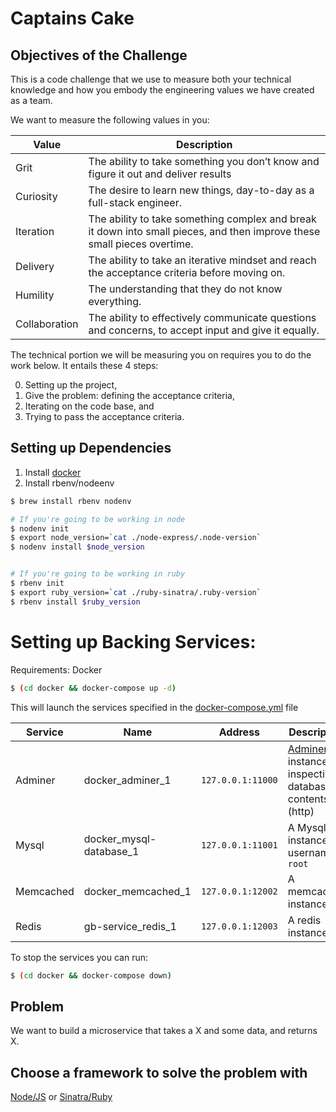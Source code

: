 # Captains Cake

## Objectives of the Challenge

This is a code challenge that we use to measure both your technical knowledge and how you embody the engineering values we have created as a team.

We want to measure the following values in you:

| Value          | Description                 |
|----------------|-----------------------------|
| Grit           | The ability to take something you don’t know and figure it out and deliver results |
| Curiosity      | The desire to learn new things, day-to-day as a full-stack engineer. |
| Iteration      | The ability to take something complex and break it down into small pieces, and then improve these small pieces overtime. |
| Delivery       | The ability to take an iterative mindset and reach the acceptance criteria before moving on.|
| Humility       | The understanding that they do not know everything. |
| Collaboration  | The ability to effectively communicate questions and concerns, to accept input and give it equally. |

The technical portion we will be measuring you on requires you to do the work below. It entails these 4 steps:

0) Setting up the project,
1) Give the problem: defining the acceptance criteria,
2) Iterating on the code base, and
3) Trying to pass the acceptance criteria.

## Setting up Dependencies
1) Install [docker](https://docs.docker.com/docker-for-mac/install/)
2) Install rbenv/nodeenv

```bash
$ brew install rbenv nodenv

# If you're going to be working in node
$ nodenv init
$ export node_version=`cat ./node-express/.node-version`
$ nodenv install $node_version


# If you're going to be working in ruby
$ rbenv init
$ export ruby_version=`cat ./ruby-sinatra/.ruby-version`
$ rbenv install $ruby_version
```

# Setting up Backing Services:
Requirements: Docker

```bash
$ (cd docker && docker-compose up -d)
```

This will launch the services specified in the [docker-compose.yml](./docker/docker-compose.yml) file

| Service          | Name                        | Address           | Description                                                          |
|------------------|-----------------------------|-------------------|----------------------------------------------------------------------|
| Adminer          | docker_adminer_1            | `127.0.0.1:11000` | [Adminer](https://www.adminer.org/) instance for inspecting database contents (http) |
| Mysql            | docker_mysql-database_1  | `127.0.0.1:11001` | A Mysql instance, username is `root`      |
| Memcached        | docker_memcached_1          | `127.0.0.1:12002` | A memcached instance                                                 |
| Redis            | gb-service_redis_1          | `127.0.0.1:12003` | A redis instance                                                     |

To stop the services you can run:
```bash
$ (cd docker && docker-compose down)
```

## Problem

We want to build a microservice that takes a X and some data, and returns X.

## Choose a framework to solve the problem with

[Node/JS](https://github.com/greenbits/captains-cake/tree/master/node-express) or [Sinatra/Ruby](https://github.com/greenbits/captains-cake/tree/master/ruby-sinatra)

